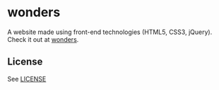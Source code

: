 # wonders
A website made using front-end technologies (HTML5, CSS3, jQuery). Check it out at [wonders](https://nigglett.github.io/wonders/).

## License
See [LICENSE](https://github.com/nigglett/wonders/blob/master/LICENSE)